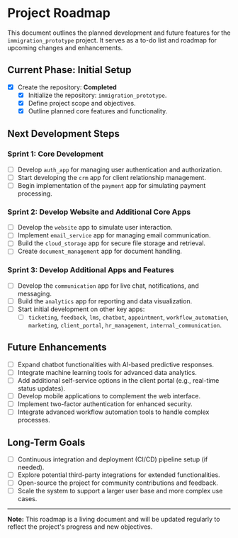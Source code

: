 # **Project Roadmap**

This document outlines the planned development and future features for the `immigration_prototype` project. It serves as a to-do list and roadmap for upcoming changes and enhancements.

## **Current Phase: Initial Setup**

- [x] Create the repository: **Completed**
  - [x] Initialize the repository: `immigration_prototype`.
  - [x] Define project scope and objectives.
  - [x] Outline planned core features and functionality.

## **Next Development Steps**

### Sprint 1: Core Development
- [ ] Develop `auth_app` for managing user authentication and authorization.
- [ ] Start developing the `crm` app for client relationship management.
- [ ] Begin implementation of the `payment` app for simulating payment processing.

### Sprint 2: Develop Website and Additional Core Apps
- [ ] Develop the `website` app to simulate user interaction.
- [ ] Implement `email_service` app for managing email communication.
- [ ] Build the `cloud_storage` app for secure file storage and retrieval.
- [ ] Create `document_management` app for document handling.

### Sprint 3: Develop Additional Apps and Features
- [ ] Develop the `communication` app for live chat, notifications, and messaging.
- [ ] Build the `analytics` app for reporting and data visualization.
- [ ] Start initial development on other key apps:
  - [ ] `ticketing`, `feedback`, `lms`, `chatbot`, `appointment`, `workflow_automation`, `marketing`, `client_portal`, `hr_management`, `internal_communication`.

## **Future Enhancements**

- [ ] Expand chatbot functionalities with AI-based predictive responses.
- [ ] Integrate machine learning tools for advanced data analytics.
- [ ] Add additional self-service options in the client portal (e.g., real-time status updates).
- [ ] Develop mobile applications to complement the web interface.
- [ ] Implement two-factor authentication for enhanced security.
- [ ] Integrate advanced workflow automation tools to handle complex processes.

## **Long-Term Goals**

- [ ] Continuous integration and deployment (CI/CD) pipeline setup (if needed).
- [ ] Explore potential third-party integrations for extended functionalities.
- [ ] Open-source the project for community contributions and feedback.
- [ ] Scale the system to support a larger user base and more complex use cases.

---

**Note:** This roadmap is a living document and will be updated regularly to reflect the project's progress and new objectives.
